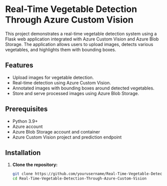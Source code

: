 # Real-Time Vegetable Detection Through Azure Custom Vision

This project demonstrates a real-time vegetable detection system using a Flask web application integrated with Azure Custom Vision and Azure Blob Storage. The application allows users to upload images, detects various vegetables, and highlights them with bounding boxes.

## Features

- Upload images for vegetable detection.
- Real-time detection using Azure Custom Vision.
- Annotated images with bounding boxes around detected vegetables.
- Store and serve processed images using Azure Blob Storage.

## Prerequisites

- Python 3.9+
- Azure account
- Azure Blob Storage account and container
- Azure Custom Vision project and prediction endpoint

## Installation

1. **Clone the repository:**
   ```sh
   git clone https://github.com/yourusername/Real-Time-Vegetable-Detection-Through-Azure-Custom-Vision.git
   cd Real-Time-Vegetable-Detection-Through-Azure-Custom-Vision
